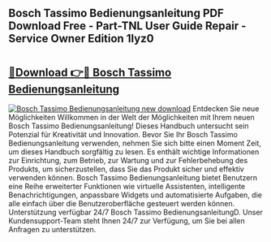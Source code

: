 ## Bosch Tassimo Bedienungsanleitung PDF Download Free - Part-TNL User Guide Repair - Service Owner Edition 1Iyz0

# <h2><a href="http://df0oru.blite.top/?on=Bosch+Tassimo+Bedienungsanleitung">🔗Download 👉🔴 Bosch Tassimo Bedienungsanleitung</a></h2>

[![Bosch Tassimo Bedienungsanleitung new download](https://i.imgur.com/lujVjoI.png)](http://df0oru.blite.top/?on=Bosch+Tassimo+Bedienungsanleitung)
Entdecken Sie neue Möglichkeiten Willkommen in der Welt der Möglichkeiten mit Ihrem neuen Bosch Tassimo Bedienungsanleitung! Dieses Handbuch untersucht sein Potenzial für Kreativität und Innovation. Bevor Sie Ihr Bosch Tassimo Bedienungsanleitung verwenden, nehmen Sie sich bitte einen Moment Zeit, um dieses Handbuch sorgfältig zu lesen. Es enthält wichtige Informationen zur Einrichtung, zum Betrieb, zur Wartung und zur Fehlerbehebung des Produkts, um sicherzustellen, dass Sie das Produkt sicher und effektiv verwenden können. Bosch Tassimo Bedienungsanleitung bietet Benutzern eine Reihe erweiterter Funktionen wie virtuelle Assistenten, intelligente Benachrichtigungen, anpassbare Widgets und automatisierte Aufgaben, die alle einfach über die Benutzeroberfläche gesteuert werden können. Unterstützung verfügbar 24/7 Bosch Tassimo BedienungsanleitungD. Unser Kundensupport-Team steht Ihnen 24/7 zur Verfügung, um Sie bei allen Anfragen zu unterstützen.
